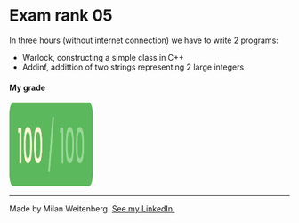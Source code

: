 # Exam rank 05
In three hours (without internet connection) we have to write 2 programs:
- Warlock, constructing a simple class in C++
- Addinf, addittion of two strings representing 2 large integers


#### My grade
<img src="../img/score100.png" width="150" height="150"/>

---

Made by Milan Weitenberg. [See my LinkedIn.](https://www.linkedin.com/in/mnweitenberg/)
